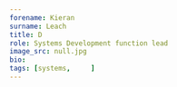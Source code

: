```yaml
---
forename: Kieran
surname: Leach
title: D
role: Systems Development function lead
image_src: null.jpg
bio: 
tags: [systems,     ] 
---
```

